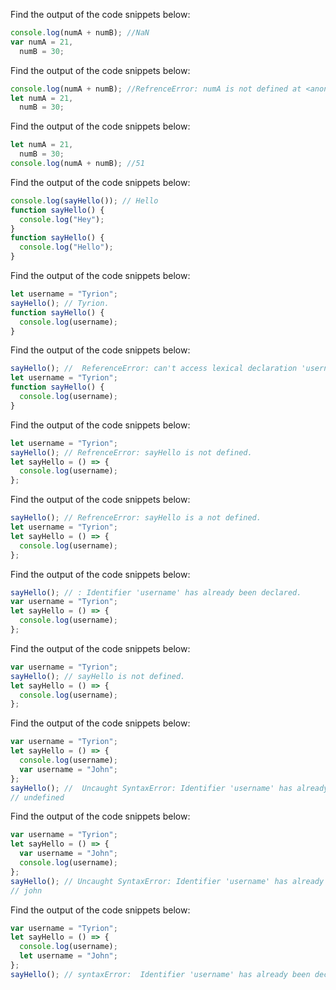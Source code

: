 Find the output of the code snippets below:

```js
console.log(numA + numB); //NaN
var numA = 21,
  numB = 30;
```

Find the output of the code snippets below:

```js
console.log(numA + numB); //RefrenceError: numA is not defined at <anonymous>,
let numA = 21,
  numB = 30;
```

Find the output of the code snippets below:

```js
let numA = 21,
  numB = 30;
console.log(numA + numB); //51
```

Find the output of the code snippets below:

```js
console.log(sayHello()); // Hello
function sayHello() {
  console.log("Hey");
}
function sayHello() {
  console.log("Hello");
}
```

Find the output of the code snippets below:

```js
let username = "Tyrion";
sayHello(); // Tyrion.
function sayHello() {
  console.log(username);
}
```

Find the output of the code snippets below:

```js
sayHello(); //  ReferenceError: can't access lexical declaration 'username' before initialization
let username = "Tyrion";
function sayHello() {
  console.log(username);
}
```

Find the output of the code snippets below:

```js
let username = "Tyrion";
sayHello(); // RefrenceError: sayHello is not defined.
let sayHello = () => {
  console.log(username);
};
```

Find the output of the code snippets below:

```js
sayHello(); // RefrenceError: sayHello is a not defined.
let username = "Tyrion";
let sayHello = () => {
  console.log(username);
};
```

Find the output of the code snippets below:

  ```js
  sayHello(); // : Identifier 'username' has already been declared.
  var username = "Tyrion";
  let sayHello = () => {
    console.log(username);
};
```

Find the output of the code snippets below:

```js
var username = "Tyrion";
sayHello(); // sayHello is not defined.
let sayHello = () => {
  console.log(username);
};
```

Find the output of the code snippets below:

```js
var username = "Tyrion";
let sayHello = () => {
  console.log(username);
  var username = "John";
};
sayHello(); //  Uncaught SyntaxError: Identifier 'username' has already been declared
// undefined 
```

Find the output of the code snippets below:

```js
var username = "Tyrion";
let sayHello = () => {
  var username = "John";
  console.log(username);
};
sayHello(); // Uncaught SyntaxError: Identifier 'username' has already been declared
// john
```

Find the output of the code snippets below:

```js
var username = "Tyrion";
let sayHello = () => {
  console.log(username);
  let username = "John";
};
sayHello(); // syntaxError:  Identifier 'username' has already been declared.
```